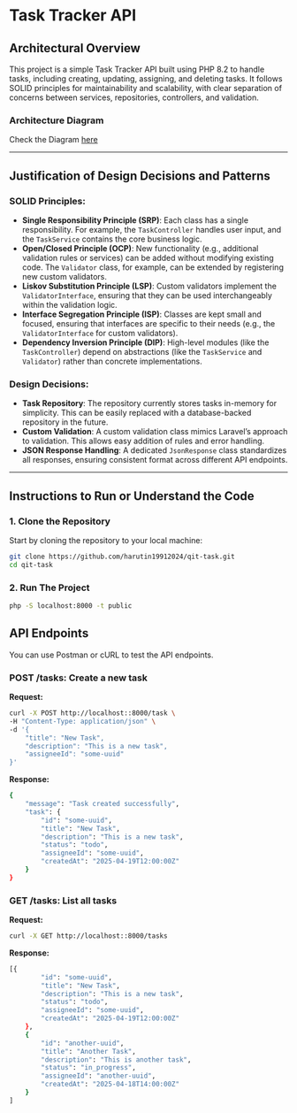 # Task Tracker API

## Architectural Overview

This project is a simple Task Tracker API built using PHP 8.2 to handle tasks, including creating, updating, assigning, and deleting tasks. It follows SOLID principles for maintainability and scalability, with clear separation of concerns between services, repositories, controllers, and validation.

### **Architecture Diagram**

Check the Diagram [here](https://www.google.com)

---

## Justification of Design Decisions and Patterns

### **SOLID Principles**:
- **Single Responsibility Principle (SRP)**: Each class has a single responsibility. For example, the `TaskController` handles user input, and the `TaskService` contains the core business logic.
- **Open/Closed Principle (OCP)**: New functionality (e.g., additional validation rules or services) can be added without modifying existing code. The `Validator` class, for example, can be extended by registering new custom validators.
- **Liskov Substitution Principle (LSP)**: Custom validators implement the `ValidatorInterface`, ensuring that they can be used interchangeably within the validation logic.
- **Interface Segregation Principle (ISP)**: Classes are kept small and focused, ensuring that interfaces are specific to their needs (e.g., the `ValidatorInterface` for custom validators).
- **Dependency Inversion Principle (DIP)**: High-level modules (like the `TaskController`) depend on abstractions (like the `TaskService` and `Validator`) rather than concrete implementations.

### **Design Decisions**:
- **Task Repository**: The repository currently stores tasks in-memory for simplicity. This can be easily replaced with a database-backed repository in the future.
- **Custom Validation**: A custom validation class mimics Laravel’s approach to validation. This allows easy addition of rules and error handling.
- **JSON Response Handling**: A dedicated `JsonResponse` class standardizes all responses, ensuring consistent format across different API endpoints.

---

## Instructions to Run or Understand the Code

### **1. Clone the Repository**

Start by cloning the repository to your local machine:

```bash
git clone https://github.com/harutin19912024/qit-task.git
cd qit-task
```
### **2. Run The Project**
```bash
php -S localhost:8000 -t public
```

## API Endpoints

You can use Postman or cURL to test the API endpoints.

### **POST /tasks**: Create a new task

**Request:**

```bash
curl -X POST http://localhost::8000/task \
-H "Content-Type: application/json" \
-d '{
    "title": "New Task",
    "description": "This is a new task",
    "assigneeId": "some-uuid"
}'
```
**Response:**
```bash
{
    "message": "Task created successfully",
    "task": {
        "id": "some-uuid",
        "title": "New Task",
        "description": "This is a new task",
        "status": "todo",
        "assigneeId": "some-uuid",
        "createdAt": "2025-04-19T12:00:00Z"
    }
}
```

### **GET /tasks**: List all tasks

**Request:**

```bash
curl -X GET http://localhost::8000/tasks

```
**Response:**
```bash
[{
        "id": "some-uuid",
        "title": "New Task",
        "description": "This is a new task",
        "status": "todo",
        "assigneeId": "some-uuid",
        "createdAt": "2025-04-19T12:00:00Z"
    },
    {
        "id": "another-uuid",
        "title": "Another Task",
        "description": "This is another task",
        "status": "in_progress",
        "assigneeId": "another-uuid",
        "createdAt": "2025-04-18T14:00:00Z"
    }
]
```
